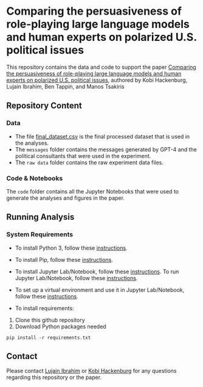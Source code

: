 # Comparing the persuasiveness of role-playing large language models and human experts on polarized U.S. political issues
This repository contains the data and code to support the paper [Comparing the persuasiveness of role-playing large language models and human experts on polarized U.S. political issues](url), authored by Kobi Hackenburg, Lujain Ibrahim, Ben Tappin, and Manos Tsakiris

## Repository Content
### Data
* The file [final_dataset.csv](https://github.com/lujainibrahim/llm-roleplaying/blob/main/data/final_dataset.csv) is the final processed dataset that is used in the analyses.
* The `messages` folder contains the messages generated by GPT-4 and the political consultants that were used in the experiment.
* The `raw data` folder contains the raw experiment data files.

### Code & Notebooks
The `code` folder contains all the Jupyter Notebooks that were used to generate the analyses and figures in the paper.

## Running Analysis
### System Requirements

* To install Python 3, follow these [instructions](https://realpython.com/installing-python/). 
* To install Pip, follow these [instructions](https://pip.pypa.io/en/stable/installing/).
* To install Jupyter Lab/Notebook, follow these [instructions](https://jupyterlab.readthedocs.io/en/stable/getting_started/installation.html). To run Jupyter Lab/Notebook, follow these [instructions](https://jupyter.readthedocs.io/en/latest/running.html). 
* To set up a virtual environment and use it in Jupyter Lab/Notebook, follow these [instructions](https://janakiev.com/blog/jupyter-virtual-envs/).

* To install requirements:

1. Clone this github repository 
2. Download Python packages needed
```
pip install -r requirements.txt
```
### 

## Contact
Please contact [Lujain Ibrahim](mailto:lujain.ibrahim@oii.ox.ac.uk) or [Kobi Hackenburg](mailto:kobi.hackenburg@oii.ox.ac.uk) for any questions regarding this repository or the paper. 
